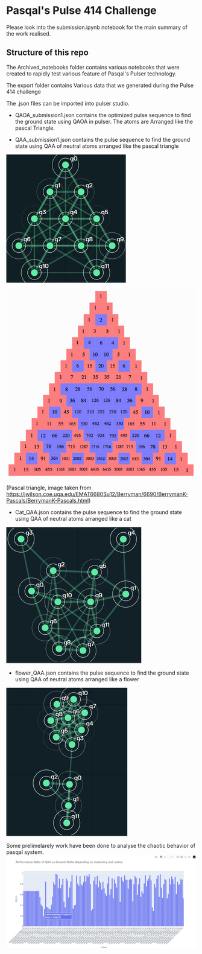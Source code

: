 # Pasqal's Pulse 414 Challenge

Please look into the submission.ipynb notebook for the main summary of the work realised.

## Structure of this repo

The Archived_notebooks folder contains various notebooks that were created to rapidly test various feature of Pasqal's Pulser technology.

The export folder contains Various data that we generated during the Pulse 414 challenge

The .json files can be imported into pulser studio. 

- QAOA_submission1.json contains the optimized pulse sequence to find the ground state using QAOA in pulser. The atoms are Arranged like the pascal Triangle.

- QAA_submission1.json contains the pulse sequence to find the ground state using QAA of neutral atoms arranged like the pascal triangle

![Diagram of the pascal triangle registers on pulser studio](imgs/pascal_triangle_register.jpg)

![Diagram of the pascal triangle](imgs/pascals4.jpg)

(Pascal triangle, image taken from https://jwilson.coe.uga.edu/EMAT6680Su12/Berryman/6690/BerrymanK-Pascals/BerrymanK-Pascals.html)

- Cat_QAA.json contains the pulse sequence to find the ground state using QAA of neutral atoms arranged like a cat

![Diagram of the cat register on pulser studio](imgs/cat_register.JPG)

- flower_QAA.json contains the pulse sequence to find the ground state using QAA of neutral atoms arranged like a flower

![Diagram of the flower register on pulser studio](imgs/flower_register.JPG)


Some prelimelarely work have been done to analyse the chaotic behavior of pasqal system.
![graph of clustering and radius with ratio](imgs/plotly_graph.JPG)
